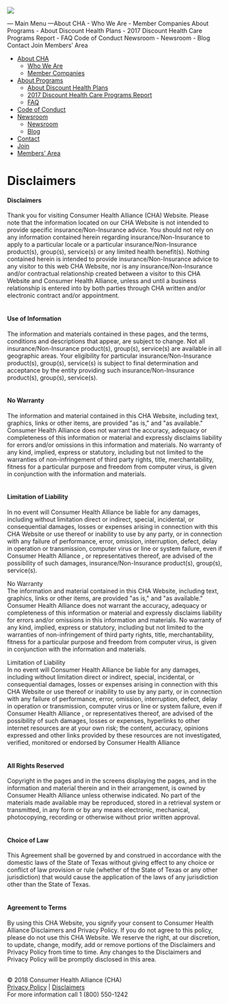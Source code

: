 [![](http://www.consumerhealthalliance.org/wp-content/uploads/2017/01/CHA-Logo.jpg)](http://www.consumerhealthalliance.org/)

— Main Menu —About CHA \- Who We Are \- Member Companies About Programs \- About Discount Health Plans \- 2017 Discount Health Care Programs Report \- FAQ Code of Conduct Newsroom \- Newsroom \- Blog Contact Join Members’ Area

* [About CHA](http://www.consumerhealthalliance.org/about-consumer-health-alliance1/)
    * [Who We Are](http://www.consumerhealthalliance.org/about-consumer-health-alliance1/)
    * [Member Companies](http://www.consumerhealthalliance.org/consumer-health-alliance-members/)
* [About Programs](http://www.consumerhealthalliance.org/about-discount-health-plans1/)
    * [About Discount Health Plans](http://www.consumerhealthalliance.org/about-discount-health-plans1/)
    * [2017 Discount Health Care Programs Report](http://www.consumerhealthalliance.org/discount-health-care-programs-report-survey/)
    * [FAQ](http://www.consumerhealthalliance.org/discount-health-plans-faqs/)
* [Code of Conduct](http://www.consumerhealthalliance.org/code-of-conduct1/)
* [Newsroom](http://www.consumerhealthalliance.org/newsroom/)
    * [Newsroom](http://www.consumerhealthalliance.org/newsroom/)
    * [Blog](http://www.consumerhealthalliance.org/blog/)
* [Contact](http://www.consumerhealthalliance.org/contact-consumer-health-alliance/)
* [Join](http://www.consumerhealthalliance.org/join/)
* [Members’ Area](https://www.consumerhealthalliance.org/wp-login.php)

Disclaimers
===========

#### Disclaimers

Thank you for visiting Consumer Health Alliance (CHA) Website. Please note that the information located on our CHA Website is not intended to provide specific insurance/Non-Insurance advice. You should not rely on any information contained herein regarding insurance/Non-Insurance to apply to a particular locale or a particular insurance/Non-Insurance product(s), group(s), service(s) or any limited health benefit(s). Nothing contained herein is intended to provide insurance/Non-Insurance advice to any visitor to this web CHA Website, nor is any insurance/Non-Insurance and/or contractual relationship created between a visitor to this CHA Website and Consumer Health Alliance, unless and until a business relationship is entered into by both parties through CHA written and/or electronic contract and/or appointment.  
 

#### Use of Information

The information and materials contained in these pages, and the terms, conditions and descriptions that appear, are subject to change. Not all insurance/Non-Insurance product(s), group(s), service(s) are available in all geographic areas. Your eligibility for particular insurance/Non-Insurance product(s), group(s), service(s) is subject to final determination and acceptance by the entity providing such insurance/Non-Insurance product(s), group(s), service(s).  
 

#### No Warranty

The information and material contained in this CHA Website, including text, graphics, links or other items, are provided "as is," and "as available." Consumer Health Alliance does not warrant the accuracy, adequacy or completeness of this information or material and expressly disclaims liability for errors and/or omissions in this information and materials. No warranty of any kind, implied, express or statutory, including but not limited to the warranties of non-infringement of third party rights, title, merchantability, fitness for a particular purpose and freedom from computer virus, is given in conjunction with the information and materials.  
 

#### Limitation of Liability

In no event will Consumer Health Alliance be liable for any damages, including without limitation direct or indirect, special, incidental, or consequential damages, losses or expenses arising in connection with this CHA Website or use thereof or inability to use by any party, or in connection with any failure of performance, error, omission, interruption, defect, delay in operation or transmission, computer virus or line or system failure, even if Consumer Health Alliance , or representatives thereof, are advised of the possibility of such damages, insurance/Non-Insurance product(s), group(s), service(s).

No Warranty  
The information and material contained in this CHA Website, including text, graphics, links or other items, are provided "as is," and "as available." Consumer Health Alliance does not warrant the accuracy, adequacy or completeness of this information or material and expressly disclaims liability for errors and/or omissions in this information and materials. No warranty of any kind, implied, express or statutory, including but not limited to the warranties of non-infringement of third party rights, title, merchantability, fitness for a particular purpose and freedom from computer virus, is given in conjunction with the information and materials.

Limitation of Liability  
In no event will Consumer Health Alliance be liable for any damages, including without limitation direct or indirect, special, incidental, or consequential damages, losses or expenses arising in connection with this CHA Website or use thereof or inability to use by any party, or in connection with any failure of performance, error, omission, interruption, defect, delay in operation or transmission, computer virus or line or system failure, even if Consumer Health Alliance , or representatives thereof, are advised of the possibility of such damages, losses or expenses, hyperlinks to other internet resources are at your own risk; the content, accuracy, opinions expressed and other links provided by these resources are not investigated, verified, monitored or endorsed by Consumer Health Alliance  
 

#### All Rights Reserved

Copyright in the pages and in the screens displaying the pages, and in the information and material therein and in their arrangement, is owned by Consumer Health Alliance unless otherwise indicated. No part of the materials made available may be reproduced, stored in a retrieval system or transmitted, in any form or by any means electronic, mechanical, photocopying, recording or otherwise without prior written approval.  
 

#### Choice of Law

This Agreement shall be governed by and construed in accordance with the domestic laws of the State of Texas without giving effect to any choice or conflict of law provision or rule (whether of the State of Texas or any other jurisdiction) that would cause the application of the laws of any jurisdiction other than the State of Texas.  
 

#### Agreement to Terms

By using this CHA Website, you signify your consent to Consumer Health Alliance Disclaimers and Privacy Policy. If you do not agree to this policy, please do not use this CHA Website. We reserve the right, at our discretion, to update, change, modify, add or remove portions of the Disclaimers and Privacy Policy from time to time. Any changes to the Disclaimers and Privacy Policy will be promptly disclosed in this area.  
 

© 2018 Consumer Health Alliance (CHA)  
[Privacy Policy](https://www.consumerhealthalliance.org/cha-privacy-policy/) | [Disclaimers](https://www.consumerhealthalliance.org/disclaimers/)  
For more information call 1 (800) 550-1242